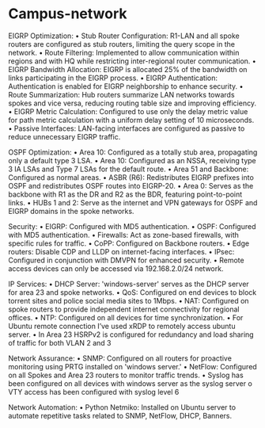 # Campus-network

EIGRP Optimization:
•	Stub Router Configuration: R1-LAN and all spoke routers are configured as stub routers, limiting the query scope in the network.
•	Route Filtering: Implemented to allow communication within regions and with HQ while restricting inter-regional router communication.
•	EIGRP Bandwidth Allocation: EIGRP is allocated 25% of the bandwidth on links participating in the EIGRP process.
•	EIGRP Authentication: Authentication is enabled for EIGRP neighborship to enhance security.
•	Route Summarization: Hub routers summarize LAN networks towards spokes and vice versa, reducing routing table size and improving efficiency.
•	EIGRP Metric Calculation: Configured to use only the delay metric value for path metric calculation with a uniform delay setting of 10 microseconds.
•	Passive Interfaces: LAN-facing interfaces are configured as passive to reduce unnecessary EIGRP traffic.

OSPF Optimization:
•	Area 10: Configured as a totally stub area, propagating only a default type 3 LSA.
•	Area 10: Configured as an NSSA, receiving type 3 IA LSAs and Type 7 LSAs for the default route.
•	Area 51 and Backbone: Configured as normal areas.
•	ASBR (R6): Redistributes EIGRP prefixes into OSPF and redistributes OSPF routes into EIGRP-20.
•	Area 0: Serves as the backbone with R1 as the DR and R2 as the BDR, featuring point-to-point links.
•	HUBs 1 and 2: Serve as the internet and VPN gateways for OSPF and EIGRP domains in the spoke networks.


Security:
•	EIGRP: Configured with MD5 authentication.
•	OSPF: Configured with MD5 authentication.
•	Firewalls: Act as zone-based firewalls, with specific rules for traffic.
•	CoPP: Configured on Backbone routers.
•	Edge routers: Disable CDP and LLDP on internet-facing interfaces.
•	IPsec: Configured in conjunction with DMVPN for enhanced security.
•	Remote access devices can only be accessed via 192.168.2.0/24 network.


IP Services:
•	DHCP Server: 'windows-server' serves as the DHCP server for area 23 and spoke networks.
•	QoS: Configured on end devices to block torrent sites and police social media sites to 1Mbps.
•	NAT: Configured on spoke routers to provide independent internet connectivity for regional offices.
•	NTP: Configured on all devices for time synchronization.
•	For Ubuntu remote connection I’ve used xRDP to remotely access ubuntu server.
•	In Area 23 HSRPv2 is configured for redundancy and load sharing of traffic for both VLAN 2 and 3


Network Assurance:
•	SNMP: Configured on all routers for proactive monitoring using PRTG installed on 'windows server.'
•	NetFlow: Configured on all Spokes and Area 23 routers to monitor traffic trends.
•	Syslog has been configured on all devices with windows server as the syslog server
o	VTY access has been configured with syslog level 6

Network Automation:
•	Python Netmiko: Installed on Ubuntu server to automate repetitive tasks related to SNMP, NetFlow, DHCP, Banners.
